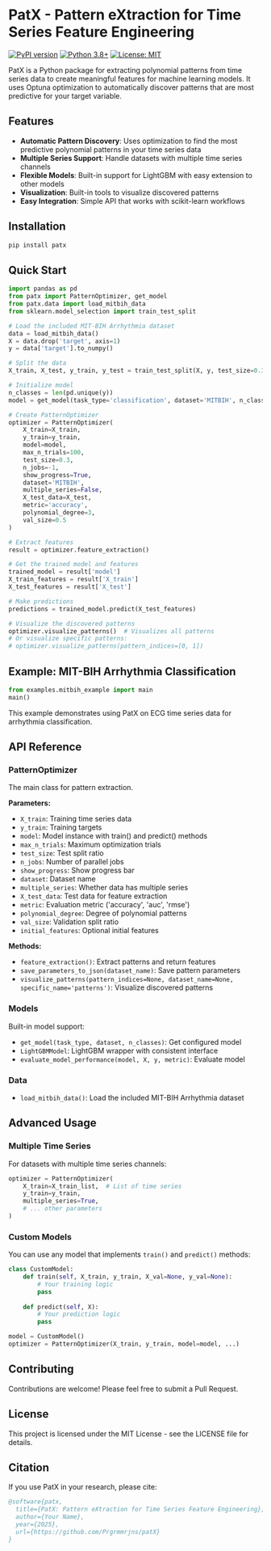 # PatX - Pattern eXtraction for Time Series Feature Engineering

[![PyPI version](https://badge.fury.io/py/patx.svg)](https://badge.fury.io/py/patx)
[![Python 3.8+](https://img.shields.io/badge/python-3.8+-blue.svg)](https://www.python.org/downloads/)
[![License: MIT](https://img.shields.io/badge/License-MIT-yellow.svg)](https://opensource.org/licenses/MIT)

PatX is a Python package for extracting polynomial patterns from time series data to create meaningful features for machine learning models. It uses Optuna optimization to automatically discover patterns that are most predictive for your target variable.

## Features

- **Automatic Pattern Discovery**: Uses optimization to find the most predictive polynomial patterns in your time series data
- **Multiple Series Support**: Handle datasets with multiple time series channels
- **Flexible Models**: Built-in support for LightGBM with easy extension to other models
- **Visualization**: Built-in tools to visualize discovered patterns
- **Easy Integration**: Simple API that works with scikit-learn workflows

## Installation

```bash
pip install patx
```

## Quick Start

```python
import pandas as pd
from patx import PatternOptimizer, get_model
from patx.data import load_mitbih_data
from sklearn.model_selection import train_test_split

# Load the included MIT-BIH Arrhythmia dataset
data = load_mitbih_data()
X = data.drop('target', axis=1)
y = data['target'].to_numpy()

# Split the data
X_train, X_test, y_train, y_test = train_test_split(X, y, test_size=0.3, random_state=42, stratify=y)

# Initialize model
n_classes = len(pd.unique(y))
model = get_model(task_type='classification', dataset='MITBIH', n_classes=n_classes)

# Create PatternOptimizer
optimizer = PatternOptimizer(
    X_train=X_train,
    y_train=y_train,
    model=model,
    max_n_trials=100,
    test_size=0.3,
    n_jobs=-1,
    show_progress=True,
    dataset='MITBIH',
    multiple_series=False,
    X_test_data=X_test,
    metric='accuracy',
    polynomial_degree=3,
    val_size=0.5
)

# Extract features
result = optimizer.feature_extraction()

# Get the trained model and features
trained_model = result['model']
X_train_features = result['X_train']
X_test_features = result['X_test']

# Make predictions
predictions = trained_model.predict(X_test_features)

# Visualize the discovered patterns
optimizer.visualize_patterns()  # Visualizes all patterns
# Or visualize specific patterns:
# optimizer.visualize_patterns(pattern_indices=[0, 1])
```

## Example: MIT-BIH Arrhythmia Classification

```python
from examples.mitbih_example import main
main()
```

This example demonstrates using PatX on ECG time series data for arrhythmia classification.

## API Reference

### PatternOptimizer

The main class for pattern extraction.

**Parameters:**
- `X_train`: Training time series data
- `y_train`: Training targets
- `model`: Model instance with train() and predict() methods
- `max_n_trials`: Maximum optimization trials
- `test_size`: Test split ratio
- `n_jobs`: Number of parallel jobs
- `show_progress`: Show progress bar
- `dataset`: Dataset name
- `multiple_series`: Whether data has multiple series
- `X_test_data`: Test data for feature extraction
- `metric`: Evaluation metric ('accuracy', 'auc', 'rmse')
- `polynomial_degree`: Degree of polynomial patterns
- `val_size`: Validation split ratio
- `initial_features`: Optional initial features

**Methods:**
- `feature_extraction()`: Extract patterns and return features
- `save_parameters_to_json(dataset_name)`: Save pattern parameters
- `visualize_patterns(pattern_indices=None, dataset_name=None, specific_name='patterns')`: Visualize discovered patterns

### Models

Built-in model support:
- `get_model(task_type, dataset, n_classes)`: Get configured model
- `LightGBMModel`: LightGBM wrapper with consistent interface
- `evaluate_model_performance(model, X, y, metric)`: Evaluate model

### Data

- `load_mitbih_data()`: Load the included MIT-BIH Arrhythmia dataset

## Advanced Usage

### Multiple Time Series

For datasets with multiple time series channels:

```python
optimizer = PatternOptimizer(
    X_train=X_train_list,  # List of time series
    y_train=y_train,
    multiple_series=True,
    # ... other parameters
)
```

### Custom Models

You can use any model that implements `train()` and `predict()` methods:

```python
class CustomModel:
    def train(self, X_train, y_train, X_val=None, y_val=None):
        # Your training logic
        pass
    
    def predict(self, X):
        # Your prediction logic
        pass

model = CustomModel()
optimizer = PatternOptimizer(X_train, y_train, model=model, ...)
```

## Contributing

Contributions are welcome! Please feel free to submit a Pull Request.

## License

This project is licensed under the MIT License - see the LICENSE file for details.

## Citation

If you use PatX in your research, please cite:

```bibtex
@software{patx,
  title={PatX: Pattern eXtraction for Time Series Feature Engineering},
  author={Your Name},
  year={2025},
  url={https://github.com/Prgrmmrjns/patX}
}
```